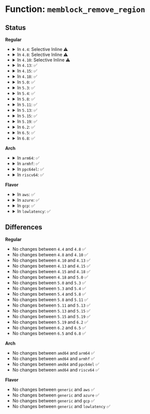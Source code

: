 # Function: <code>memblock_remove_region</code>

## Status
<b>Regular</b>
<ul>
<li>
<details>
<summary>In <code>4.4</code>: Selective Inline ⚠️</summary>

```c
void memblock_remove_region(struct memblock_type *type, long unsigned int r);
```

**Collision:** Unique Static

**Inline:** Selective

**Transformation:** False

**Instances:**

```
In mm/memblock.c (ffffffff8181da0d)
Location: mm/memblock.c:285
Inline: True
Direct callers:
  - mm/memblock.c:memblock_remove_range
  - mm/memblock.c:memblock_trim_memory
```
**Symbols:**

```
ffffffff8181da0d-ffffffff8181da99: memblock_remove_region (STB_LOCAL)
```
</details>
</li>
<li>
<details>
<summary>In <code>4.8</code>: Selective Inline ⚠️</summary>

```c
void memblock_remove_region(struct memblock_type *type, long unsigned int r);
```

**Collision:** Unique Static

**Inline:** Selective

**Transformation:** False

**Instances:**

```
In mm/memblock.c (ffffffff81897e39)
Location: mm/memblock.c:281
Inline: True
Direct callers:
  - mm/memblock.c:memblock_trim_memory
  - mm/memblock.c:memblock_mem_limit_remove_map
  - mm/memblock.c:memblock_remove_range
```
**Symbols:**

```
ffffffff81897e39-ffffffff81897ec5: memblock_remove_region (STB_LOCAL)
```
</details>
</li>
<li>
<details>
<summary>In <code>4.10</code>: Selective Inline ⚠️</summary>

```c
void memblock_remove_region(struct memblock_type *type, long unsigned int r);
```

**Collision:** Unique Static

**Inline:** Selective

**Transformation:** False

**Instances:**

```
In mm/memblock.c (ffffffff818cc4d8)
Location: mm/memblock.c:281
Inline: True
Direct callers:
  - mm/memblock.c:memblock_trim_memory
  - mm/memblock.c:memblock_mem_limit_remove_map
  - mm/memblock.c:memblock_remove_range
```
**Symbols:**

```
ffffffff818cc4d8-ffffffff818cc564: memblock_remove_region (STB_LOCAL)
```
</details>
</li>
<li>
<details>
<summary>In <code>4.13</code>: ✅</summary>

```c
void memblock_remove_region(struct memblock_type *type, long unsigned int r);
```

**Collision:** Unique Static

**Inline:** No

**Transformation:** False

**Instances:**

```
In mm/memblock.c (ffffffff8190391b)
Location: mm/memblock.c:269
Inline: False
Direct callers:
  - mm/memblock.c:memblock_trim_memory
  - mm/memblock.c:memblock_cap_memory_range
  - mm/memblock.c:memblock_cap_memory_range
  - mm/memblock.c:memblock_remove_range
```
**Symbols:**

```
ffffffff8190391b-ffffffff81903998: memblock_remove_region (STB_LOCAL)
```
</details>
</li>
<li>
<details>
<summary>In <code>4.15</code>: ✅</summary>

```c
void memblock_remove_region(struct memblock_type *type, long unsigned int r);
```

**Collision:** Unique Static

**Inline:** No

**Transformation:** False

**Instances:**

```
In mm/memblock.c (ffffffff8198d926)
Location: mm/memblock.c:269
Inline: False
Direct callers:
  - mm/memblock.c:memblock_trim_memory
  - mm/memblock.c:memblock_cap_memory_range
  - mm/memblock.c:memblock_cap_memory_range
  - mm/memblock.c:memblock_remove_range
```
**Symbols:**

```
ffffffff8198d926-ffffffff8198d9a3: memblock_remove_region (STB_LOCAL)
```
</details>
</li>
<li>
<details>
<summary>In <code>4.18</code>: ✅</summary>

```c
void memblock_remove_region(struct memblock_type *type, long unsigned int r);
```

**Collision:** Unique Static

**Inline:** No

**Transformation:** False

**Instances:**

```
In mm/memblock.c (ffffffff819ea1e0)
Location: mm/memblock.c:272
Inline: False
Direct callers:
  - mm/memblock.c:memblock_trim_memory
  - mm/memblock.c:memblock_cap_memory_range
  - mm/memblock.c:memblock_cap_memory_range
  - mm/memblock.c:memblock_remove_range
```
**Symbols:**

```
ffffffff819ea1e0-ffffffff819ea25d: memblock_remove_region (STB_LOCAL)
```
</details>
</li>
<li>
<details>
<summary>In <code>5.0</code>: ✅</summary>

```c
void memblock_remove_region(struct memblock_type *type, long unsigned int r);
```

**Collision:** Unique Static

**Inline:** No

**Transformation:** False

**Instances:**

```
In mm/memblock.c (ffffffff81a25460)
Location: mm/memblock.c:349
Inline: False
Direct callers:
  - mm/memblock.c:memblock_trim_memory
  - mm/memblock.c:memblock_cap_memory_range
  - mm/memblock.c:memblock_cap_memory_range
  - mm/memblock.c:memblock_remove_range
```
**Symbols:**

```
ffffffff81a25460-ffffffff81a254d9: memblock_remove_region (STB_LOCAL)
```
</details>
</li>
<li>
<details>
<summary>In <code>5.3</code>: ✅</summary>

```c
void memblock_remove_region(struct memblock_type *type, long unsigned int r);
```

**Collision:** Unique Static

**Inline:** No

**Transformation:** False

**Instances:**

```
In mm/memblock.c (ffffffff81a95b8f)
Location: mm/memblock.c:356
Inline: False
Direct callers:
  - mm/memblock.c:memblock_trim_memory
  - mm/memblock.c:memblock_cap_memory_range
  - mm/memblock.c:memblock_cap_memory_range
  - mm/memblock.c:memblock_remove_range
```
**Symbols:**

```
ffffffff81a95b8f-ffffffff81a95c14: memblock_remove_region (STB_LOCAL)
```
</details>
</li>
<li>
<details>
<summary>In <code>5.4</code>: ✅</summary>

```c
void memblock_remove_region(struct memblock_type *type, long unsigned int r);
```

**Collision:** Unique Static

**Inline:** No

**Transformation:** False

**Instances:**

```
In mm/memblock.c (ffffffff81acd472)
Location: mm/memblock.c:356
Inline: False
Direct callers:
  - mm/memblock.c:memblock_trim_memory
  - mm/memblock.c:memblock_cap_memory_range
  - mm/memblock.c:memblock_cap_memory_range
  - mm/memblock.c:memblock_remove_range
```
**Symbols:**

```
ffffffff81acd472-ffffffff81acd4eb: memblock_remove_region (STB_LOCAL)
```
</details>
</li>
<li>
<details>
<summary>In <code>5.8</code>: ✅</summary>

```c
void memblock_remove_region(struct memblock_type *type, long unsigned int r);
```

**Collision:** Unique Static

**Inline:** No

**Transformation:** False

**Instances:**

```
In mm/memblock.c (ffffffff81bc5ea7)
Location: mm/memblock.c:352
Inline: False
Direct callers:
  - mm/memblock.c:memblock_trim_memory
  - mm/memblock.c:memblock_cap_memory_range
  - mm/memblock.c:memblock_cap_memory_range
  - mm/memblock.c:memblock_remove_range
```
**Symbols:**

```
ffffffff81bc5ea7-ffffffff81bc5f20: memblock_remove_region (STB_LOCAL)
```
</details>
</li>
<li>
<details>
<summary>In <code>5.11</code>: ✅</summary>

```c
void memblock_remove_region(struct memblock_type *type, long unsigned int r);
```

**Collision:** Unique Static

**Inline:** No

**Transformation:** False

**Instances:**

```
In mm/memblock.c (ffffffff81c3ee07)
Location: mm/memblock.c:337
Inline: False
Direct callers:
  - mm/memblock.c:memblock_trim_memory
  - mm/memblock.c:memblock_cap_memory_range
  - mm/memblock.c:memblock_cap_memory_range
  - mm/memblock.c:memblock_remove_range
```
**Symbols:**

```
ffffffff81c3ee07-ffffffff81c3ee80: memblock_remove_region (STB_LOCAL)
```
</details>
</li>
<li>
<details>
<summary>In <code>5.13</code>: ✅</summary>

```c
void memblock_remove_region(struct memblock_type *type, long unsigned int r);
```

**Collision:** Unique Static

**Inline:** No

**Transformation:** False

**Instances:**

```
In mm/memblock.c (ffffffff81c30ed6)
Location: mm/memblock.c:337
Inline: False
Direct callers:
  - mm/memblock.c:memblock_trim_memory
  - mm/memblock.c:memblock_cap_memory_range
  - mm/memblock.c:memblock_cap_memory_range
  - mm/memblock.c:memblock_remove_range
```
**Symbols:**

```
ffffffff81c30ed6-ffffffff81c30f4f: memblock_remove_region (STB_LOCAL)
```
</details>
</li>
<li>
<details>
<summary>In <code>5.15</code>: ✅</summary>

```c
void memblock_remove_region(struct memblock_type *type, long unsigned int r);
```

**Collision:** Unique Static

**Inline:** No

**Transformation:** False

**Instances:**

```
In mm/memblock.c (ffffffff81d4f7f6)
Location: mm/memblock.c:339
Inline: False
Direct callers:
  - mm/memblock.c:memblock_trim_memory
  - mm/memblock.c:memblock_cap_memory_range
  - mm/memblock.c:memblock_cap_memory_range
  - mm/memblock.c:memblock_remove_range
```
**Symbols:**

```
ffffffff81d4f7f6-ffffffff81d4f86f: memblock_remove_region (STB_LOCAL)
```
</details>
</li>
<li>
<details>
<summary>In <code>5.19</code>: ✅</summary>

```c
void memblock_remove_region(struct memblock_type *type, long unsigned int r);
```

**Collision:** Unique Static

**Inline:** No

**Transformation:** False

**Instances:**

```
In mm/memblock.c (ffffffff81f1f8af)
Location: mm/memblock.c:339
Inline: False
Direct callers:
  - mm/memblock.c:memblock_trim_memory
  - mm/memblock.c:memblock_cap_memory_range
  - mm/memblock.c:memblock_cap_memory_range
  - mm/memblock.c:memblock_remove_range
```
**Symbols:**

```
ffffffff81f1f8af-ffffffff81f1f930: memblock_remove_region (STB_LOCAL)
```
</details>
</li>
<li>
<details>
<summary>In <code>6.2</code>: ✅</summary>

```c
void memblock_remove_region(struct memblock_type *type, long unsigned int r);
```

**Collision:** Unique Static

**Inline:** No

**Transformation:** False

**Instances:**

```
In mm/memblock.c (ffffffff820c8c80)
Location: mm/memblock.c:343
Inline: False
Direct callers:
  - mm/memblock.c:memblock_trim_memory
  - mm/memblock.c:memblock_cap_memory_range
  - mm/memblock.c:memblock_cap_memory_range
  - mm/memblock.c:memblock_phys_free
  - mm/memblock.c:memblock_remove
```
**Symbols:**

```
ffffffff820c8c80-ffffffff820c8d15: memblock_remove_region (STB_LOCAL)
```
</details>
</li>
<li>
<details>
<summary>In <code>6.5</code>: ✅</summary>

```c
void memblock_remove_region(struct memblock_type *type, long unsigned int r);
```

**Collision:** Unique Static

**Inline:** No

**Transformation:** False

**Instances:**

```
In mm/memblock.c (ffffffff8214cef0)
Location: mm/memblock.c:343
Inline: False
Direct callers:
  - mm/memblock.c:memblock_trim_memory
  - mm/memblock.c:memblock_cap_memory_range
  - mm/memblock.c:memblock_cap_memory_range
  - mm/memblock.c:memblock_phys_free
  - mm/memblock.c:memblock_remove
```
**Symbols:**

```
ffffffff8214cef0-ffffffff8214cf85: memblock_remove_region (STB_LOCAL)
```
</details>
</li>
<li>
<details>
<summary>In <code>6.8</code>: ✅</summary>

```c
void memblock_remove_region(struct memblock_type *type, long unsigned int r);
```

**Collision:** Unique Static

**Inline:** No

**Transformation:** False

**Instances:**

```
In mm/memblock.c (ffffffff8222fa00)
Location: mm/memblock.c:349
Inline: False
Direct callers:
  - mm/memblock.c:memblock_trim_memory
  - mm/memblock.c:memblock_cap_memory_range
  - mm/memblock.c:memblock_cap_memory_range
  - mm/memblock.c:memblock_phys_free
  - mm/memblock.c:memblock_remove
```
**Symbols:**

```
ffffffff8222fa00-ffffffff8222fa95: memblock_remove_region (STB_LOCAL)
```
</details>
</li>
</ul>
<b>Arch</b>
<ul>
<li>
<details>
<summary>In <code>arm64</code>: ✅</summary>

```c
void memblock_remove_region(struct memblock_type *type, long unsigned int r);
```

**Collision:** Unique Static

**Inline:** No

**Transformation:** False

**Instances:**

```
In mm/memblock.c (ffff80001031b388)
Location: mm/memblock.c:356
Inline: False
Direct callers:
  - mm/memblock.c:memblock_trim_memory
  - mm/memblock.c:memblock_cap_memory_range
  - mm/memblock.c:memblock_cap_memory_range
  - mm/memblock.c:memblock_remove_range
```
**Symbols:**

```
ffff80001031b388-ffff80001031b438: memblock_remove_region (STB_LOCAL)
```
</details>
</li>
<li>
<details>
<summary>In <code>armhf</code>: ✅</summary>

```c
void memblock_remove_region(struct memblock_type *type, long unsigned int r);
```

**Collision:** Unique Static

**Inline:** No

**Transformation:** False

**Instances:**

```
In mm/memblock.c (c053535c)
Location: mm/memblock.c:356
Inline: False
Direct callers:
  - mm/memblock.c:memblock_trim_memory
  - mm/memblock.c:memblock_cap_memory_range
  - mm/memblock.c:memblock_cap_memory_range
  - mm/memblock.c:memblock_remove_range
```
**Symbols:**

```
c053535c-c0535410: memblock_remove_region (STB_LOCAL)
```
</details>
</li>
<li>
<details>
<summary>In <code>ppc64el</code>: ✅</summary>

```c
void memblock_remove_region(struct memblock_type *type, long unsigned int r);
```

**Collision:** Unique Static

**Inline:** No

**Transformation:** False

**Instances:**

```
In mm/memblock.c (c0000000003eec10)
Location: mm/memblock.c:356
Inline: False
Direct callers:
  - mm/memblock.c:memblock_trim_memory
  - mm/memblock.c:memblock_cap_memory_range
  - mm/memblock.c:memblock_cap_memory_range
  - mm/memblock.c:memblock_remove_range
```
**Symbols:**

```
c0000000003eec10-c0000000003eecd4: memblock_remove_region (STB_LOCAL)
```
</details>
</li>
<li>
<details>
<summary>In <code>riscv64</code>: ✅</summary>

```c
void memblock_remove_region(struct memblock_type *type, long unsigned int r);
```

**Collision:** Unique Static

**Inline:** No

**Transformation:** False

**Instances:**

```
In mm/memblock.c (ffffffe000047904)
Location: mm/memblock.c:356
Inline: False
Direct callers:
  - mm/memblock.c:memblock_trim_memory
  - mm/memblock.c:memblock_cap_memory_range
  - mm/memblock.c:memblock_cap_memory_range
  - mm/memblock.c:memblock_remove_range
```
**Symbols:**

```
ffffffe000047904-ffffffe000047972: memblock_remove_region (STB_LOCAL)
```
</details>
</li>
</ul>
<b>Flavor</b>
<ul>
<li>
<details>
<summary>In <code>aws</code>: ✅</summary>

```c
void memblock_remove_region(struct memblock_type *type, long unsigned int r);
```

**Collision:** Unique Static

**Inline:** No

**Transformation:** False

**Instances:**

```
In mm/memblock.c (ffffffff81a6c2e2)
Location: mm/memblock.c:356
Inline: False
Direct callers:
  - mm/memblock.c:memblock_trim_memory
  - mm/memblock.c:memblock_cap_memory_range
  - mm/memblock.c:memblock_cap_memory_range
  - mm/memblock.c:memblock_remove_range
```
**Symbols:**

```
ffffffff81a6c2e2-ffffffff81a6c35b: memblock_remove_region (STB_LOCAL)
```
</details>
</li>
<li>
<details>
<summary>In <code>azure</code>: ✅</summary>

```c
void memblock_remove_region(struct memblock_type *type, long unsigned int r);
```

**Collision:** Unique Static

**Inline:** No

**Transformation:** False

**Instances:**

```
In mm/memblock.c (ffffffff81a28829)
Location: mm/memblock.c:356
Inline: False
Direct callers:
  - mm/memblock.c:memblock_trim_memory
  - mm/memblock.c:memblock_cap_memory_range
  - mm/memblock.c:memblock_cap_memory_range
  - mm/memblock.c:memblock_remove_range
```
**Symbols:**

```
ffffffff81a28829-ffffffff81a288a2: memblock_remove_region (STB_LOCAL)
```
</details>
</li>
<li>
<details>
<summary>In <code>gcp</code>: ✅</summary>

```c
void memblock_remove_region(struct memblock_type *type, long unsigned int r);
```

**Collision:** Unique Static

**Inline:** No

**Transformation:** False

**Instances:**

```
In mm/memblock.c (ffffffff81ad86f2)
Location: mm/memblock.c:356
Inline: False
Direct callers:
  - mm/memblock.c:memblock_trim_memory
  - mm/memblock.c:memblock_cap_memory_range
  - mm/memblock.c:memblock_cap_memory_range
  - mm/memblock.c:memblock_remove_range
```
**Symbols:**

```
ffffffff81ad86f2-ffffffff81ad876b: memblock_remove_region (STB_LOCAL)
```
</details>
</li>
<li>
<details>
<summary>In <code>lowlatency</code>: ✅</summary>

```c
void memblock_remove_region(struct memblock_type *type, long unsigned int r);
```

**Collision:** Unique Static

**Inline:** No

**Transformation:** False

**Instances:**

```
In mm/memblock.c (ffffffff81ae4ba8)
Location: mm/memblock.c:356
Inline: False
Direct callers:
  - mm/memblock.c:memblock_trim_memory
  - mm/memblock.c:memblock_cap_memory_range
  - mm/memblock.c:memblock_cap_memory_range
  - mm/memblock.c:memblock_remove_range
```
**Symbols:**

```
ffffffff81ae4ba8-ffffffff81ae4c21: memblock_remove_region (STB_LOCAL)
```
</details>
</li>
</ul>

## Differences
<b>Regular</b>
<ul>
<li>
No changes between <code>4.4</code> and <code>4.8</code> ✅
</li>
<li>
No changes between <code>4.8</code> and <code>4.10</code> ✅
</li>
<li>
No changes between <code>4.10</code> and <code>4.13</code> ✅
</li>
<li>
No changes between <code>4.13</code> and <code>4.15</code> ✅
</li>
<li>
No changes between <code>4.15</code> and <code>4.18</code> ✅
</li>
<li>
No changes between <code>4.18</code> and <code>5.0</code> ✅
</li>
<li>
No changes between <code>5.0</code> and <code>5.3</code> ✅
</li>
<li>
No changes between <code>5.3</code> and <code>5.4</code> ✅
</li>
<li>
No changes between <code>5.4</code> and <code>5.8</code> ✅
</li>
<li>
No changes between <code>5.8</code> and <code>5.11</code> ✅
</li>
<li>
No changes between <code>5.11</code> and <code>5.13</code> ✅
</li>
<li>
No changes between <code>5.13</code> and <code>5.15</code> ✅
</li>
<li>
No changes between <code>5.15</code> and <code>5.19</code> ✅
</li>
<li>
No changes between <code>5.19</code> and <code>6.2</code> ✅
</li>
<li>
No changes between <code>6.2</code> and <code>6.5</code> ✅
</li>
<li>
No changes between <code>6.5</code> and <code>6.8</code> ✅
</li>
</ul>
<b>Arch</b>
<ul>
<li>
No changes between <code>amd64</code> and <code>arm64</code> ✅
</li>
<li>
No changes between <code>amd64</code> and <code>armhf</code> ✅
</li>
<li>
No changes between <code>amd64</code> and <code>ppc64el</code> ✅
</li>
<li>
No changes between <code>amd64</code> and <code>riscv64</code> ✅
</li>
</ul>
<b>Flavor</b>
<ul>
<li>
No changes between <code>generic</code> and <code>aws</code> ✅
</li>
<li>
No changes between <code>generic</code> and <code>azure</code> ✅
</li>
<li>
No changes between <code>generic</code> and <code>gcp</code> ✅
</li>
<li>
No changes between <code>generic</code> and <code>lowlatency</code> ✅
</li>
</ul>
